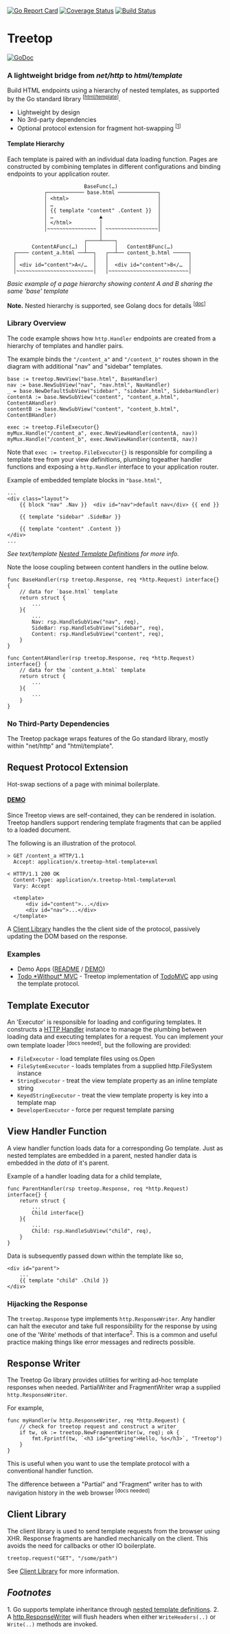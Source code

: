 [![Go Report Card](https://goreportcard.com/badge/rur/treetop)](https://goreportcard.com/report/rur/treetop) [![Coverage Status](https://coveralls.io/repos/github/rur/treetop/badge.svg?branch=master)](https://coveralls.io/github/rur/treetop?branch=master) [![Build Status](https://rur.semaphoreci.com/badges/treetop/branches/master.svg)](https://rur.semaphoreci.com/projects/treetop)

# Treetop

[![GoDoc](https://godoc.org/github.com/rur/treetop?status.svg)](https://godoc.org/github.com/rur/treetop)

### A lightweight bridge from _net/http_ to _html/template_

Build HTML endpoints using a hierarchy of nested templates, as supported by the Go standard library <sup>[[html/template](https://golang.org/pkg/html/template/)]</sup>.

- Lightweight by design
- No 3rd-party dependencies
- Optional protocol extension for fragment hot-swapping <sup>[[1](#request-protocol-extension)]

#### Template Hierarchy

Each template is paired with an individual data loading function.
Pages are constructed by combining templates in different configurations and
binding endpoints to your application router.

```
                         BaseFunc(…)
            ┌──────────── base.html ─────────────┐
            │ <html>                             │
            │ …                                  │
            │ {{ template "content" .Content }}  │
            │ …               ▲                  │
            │ </html>         │                  │
            │~~~~~~~~~~~~~~~~ │ ~~~~~~~~~~~~~~~~~│
                              │
                         ┌────┴────┐
        ContentAFunc(…)  │         │   ContentBFunc(…)
  ┌──── content_a.html ──┴──┐   ┌──┴── content_b.html ─────┐
  │                         │   │                          │
  │ <div id="content">A</…  │   │  <div id="content">B</…  │
  │~~~~~~~~~~~~~~~~~~~~~~~~~│   │~~~~~~~~~~~~~~~~~~~~~~~~~~│

```

_Basic example of a page hierarchy showing content A and B sharing the same 'base' template_

**Note.** Nested hierarchy is supported, see Golang docs for details <sup>[[doc](https://tip.golang.org/pkg/text/template/#hdr-Nested_template_definitions)]</sup>

### Library Overview

The code example shows how `http.Handler` endpoints are created from
a hierarchy of templates and handler pairs.

The example binds the `"/content_a"` and `"/content_b"` routes shown in the diagram
with additional "nav" and "sidebar" templates.

    base := treetop.NewView("base.html", BaseHandler)
    nav := base.NewSubView("nav", "nav.html", NavHandler)
    _ = base.NewDefaultSubView("sidebar", "sidebar.html", SidebarHandler)
    contentA := base.NewSubView("content", "content_a.html", ContentAHandler)
    contentB := base.NewSubView("content", "content_b.html", ContentBHandler)

    exec := treetop.FileExecutor{}
    myMux.Handle("/content_a", exec.NewViewHandler(contentA, nav))
    myMux.Handle("/content_b", exec.NewViewHandler(contentB, nav))

Note that `exec := treetop.FileExecutor{}` is responsible for compiling a template tree
from your view definitions, plumbing togeather handler functions and exposing a `http.Handler`
interface to your application router.

Example of embedded template blocks in `"base.html"`,

    ...
    <div class="layout">
    	{{ block "nav" .Nav }}  <div id="nav">default nav</div> {{ end }}

    	{{ template "sidebar" .SideBar }}

    	{{ template "content" .Content }}
    </div>
    ...

_See text/template [Nested Template Definitions](https://tip.golang.org/pkg/text/template/#hdr-Nested_template_definitions) for more info._

Note the loose coupling between content handlers in the outline below.

    func BaseHandler(rsp treetop.Response, req *http.Request) interface{} {
        // data for `base.html` template
        return struct {
            ...
        }{
            ...
            Nav: rsp.HandleSubView("nav", req),
            SideBar: rsp.HandleSubView("sidebar", req),
            Content: rsp.HandleSubView("content", req),
        }
    }

    func ContentAHandler(rsp treetop.Response, req *http.Request) interface{} {
        // data for the `content_a.html` template
        return struct {
            ...
        }{
            ...
        }
    }

### No Third-Party Dependencies

The Treetop package wraps features of the Go standard library, mostly within "net/http" and "html/template".

## Request Protocol Extension

Hot-swap sections of a page with minimal boilerplate.

#### [DEMO](https://treetop-demo.fly.dev/)

Since Treetop views are self-contained, they can be rendered in isolation. Treetop
handlers support rendering template fragments that can be applied to a loaded document.

The following is an illustration of the protocol.

    > GET /content_a HTTP/1.1
      Accept: application/x.treetop-html-template+xml

    < HTTP/1.1 200 OK
      Content-Type: application/x.treetop-html-template+xml
      Vary: Accept

      <template>
          <div id="content">...</div>
          <div id="nav">...</div>
      </template>

A [Client Library](https://github.com/rur/treetop-client) handles the
the client side of the protocol, passively updating the DOM based on the response.

### Examples

- Demo Apps ([README](https://github.com/rur/treetop-demo#treetop-demo) / [DEMO](https://treetop-demo.fly.dev/))
- [Todo \*Without\* MVC](https://github.com/rur/todowithoutmvc) - Treetop implementation of [TodoMVC](http://todomvc.com) app using the template protocol.

## Template Executor

An 'Executor' is responsible for loading and configuring templates. It constructs a
[HTTP Handler](https://golang.org/pkg/net/http/#Handler) instance to manage the plumbing
between loading data and executing templates for a request. You can implement your own template
loader <sup>[docs needed]</sup>, but the following are provided:

- `FileExecutor` - load template files using os.Open
- `FileSytemExecutor` - loads templates from a supplied http.FileSystem instance
- `StringExecutor` - treat the view template property as an inline template string
- `KeyedStringExecutor` - treat the view template property is key into a template map
- `DeveloperExecutor` - force per request template parsing

## View Handler Function

A view handler function loads data for a corresponding Go template. Just as nested templates
are embedded in a parent, nested handler data is embedded in the _data_ of it's parent.

Example of a handler loading data for a child template,

    func ParentHandler(rsp treetop.Response, req *http.Request) interface{} {
        return struct {
            ...
            Child interface{}
        }{
            ...
            Child: rsp.HandleSubView("child", req),
        }
    }

Data is subsequently passed down within the template like so,

    <div id="parent">
        ...
        {{ template "child" .Child }}
    </div>

### Hijacking the Response

The `treetop.Response` type implements `http.ResponseWriter`. Any handler can halt the executor and
take full responsibility for the response by using one of the 'Write' methods of that interface<sup>2</sup>. This is a common and useful practice making things like error messages and redirects possible.

## Response Writer

The Treetop Go library provides utilities for writing ad-hoc template responses when needed.
PartialWriter and FragmentWriter wrap a supplied `http.ResponseWriter`.

For example,

    func myHandler(w http.ResponseWriter, req *http.Request) {
        // check for treetop request and construct a writer
        if tw, ok := treetop.NewFragmentWriter(w, req); ok {
            fmt.Fprintf(tw, `<h3 id="greeting">Hello, %s</h3>`, "Treetop")
        }
    }

This is useful when you want to use the template protocol with a conventional handler function.

The difference between a "Partial" and "Fragment" writer has to with navigation history
in the web browser <sup>[docs needed]</sup>

## Client Library

The client library is used to send template requests from the browser using XHR. Response fragments
are handled mechanically on the client. This avoids the need for callbacks or other IO boilerplate.

    treetop.request("GET", "/some/path")

See [Client Library](https://github.com/rur/treetop-client) for more information.

## _Footnotes_

<a name="ref_1"></a>1. Go supports template inheritance through [nested template definitions](https://tip.golang.org/pkg/text/template/#hdr-Nested_template_definitions). 2. A [http.ResponseWriter](https://golang.org/pkg/net/http/#ResponseWriter) will flush headers when either `WriteHeaders(..)` or `Write(..)` methods are invoked.
